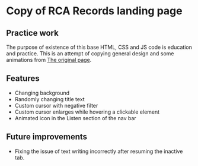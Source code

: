 # Copy of RCA Records landing page  
## Practice work  
The purpose of existence of this base HTML, CSS and JS code is education and practice.
This is an attempt of copying general design and some animations from [The original page](https://www.rcarecords.com).

## Features  
- Changing background
- Randomly changing title text
- Custom cursor with negative filter
- Custom cursor enlarges while hovering a clickable element
- Animated icon in the Listen section of the nav bar

## Future improvements
- Fixing the issue of text writing incorrectly after resuming the inactive tab.